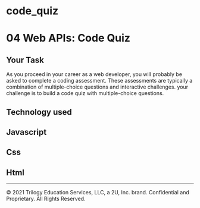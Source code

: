 # code_quiz
# 04 Web APIs: Code Quiz

## Your Task
As you proceed in your career as a web developer, you will probably be asked to complete a coding assessment. These assessments are typically a combination of multiple-choice questions and interactive challenges. your challenge is to build a code quiz with multiple-choice questions.
 ## Technology used 
 ## Javascript
 ## Css
 ## Html

---

© 2021 Trilogy Education Services, LLC, a 2U, Inc. brand. Confidential and Proprietary. All Rights Reserved.
